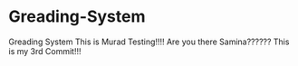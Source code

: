 # Greading-System
Greading System
This is Murad Testing!!!!
Are you there Samina??????
This is my 3rd Commit!!!
